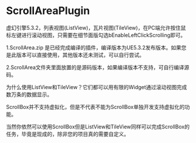 # ScrollAreaPlugin
虚幻引擎5.3.2，列表视图(ListView)，瓦片视图(TileView)，在PC端允许按住鼠标左键进行滚动视图，只需要在细节面版勾选bEnableLeftClickScrolling即可。
  
1.ScrollArea.zip 是已经完成编译的插件，编译版本为UE5.3.2发布版本。如果您是此版本可以直接使用，其他版本还未测试，可以自行尝试。
  
2.ScrollArea文件夹里面放置的是源码版本，如果编译版本不支持，可自行编译源码。
  
为什么使用ListView和TileView？它们都可以用有限的Widget通过滚动视图完成数万条的数据显示。

ScrollBox并不支持虚拟化，但是不代表不能为ScrollBox单独开发支持虚拟化的功能。
  
当然你依然可以使用ScrollBox但是ListView和TileView同样可以完成ScrollBox的任务，毕竟是现成的，除非您的项目真的需要自定义。